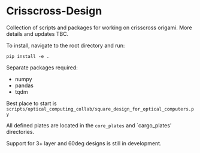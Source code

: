 # Crisscross-Design

Collection of scripts and packages for working on crisscross origami.  More details and updates TBC.

To install, navigate to the root directory and run:

`pip install -e .`

Separate packages required:
- numpy
- pandas
- tqdm

Best place to start is `scripts/optical_computing_collab/square_design_for_optical_computers.py`

All defined plates are located in the `core_plates` and `cargo_plates' directories.

Support for 3+ layer and 60deg designs is still in development.

